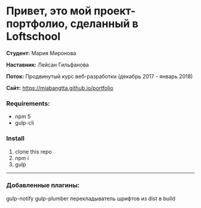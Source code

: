 # Привет, это мой проект-портфолио, сделанный в Loftschool

**Студент:** Мария Миронова

**Наставник:** Лейсан Гильфанова

**Поток:** Продвинутый курс веб-разработки (декабрь 2017 - январь 2018)

**Сайт:** https://miabangtta.github.io/portfolio

### Requirements:
* npm 5
* gulp-cli

### Install
1. clone this repo
2. npm i
3. gulp
-------------------------------------------------

### Добавленные плагины: 
gulp-notify
gulp-plumber
перекладыватель шрифтов из dist в build 